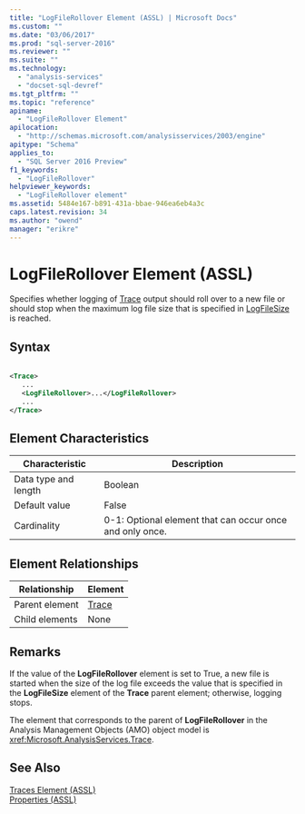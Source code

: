 ```yaml
---
title: "LogFileRollover Element (ASSL) | Microsoft Docs"
ms.custom: ""
ms.date: "03/06/2017"
ms.prod: "sql-server-2016"
ms.reviewer: ""
ms.suite: ""
ms.technology: 
  - "analysis-services"
  - "docset-sql-devref"
ms.tgt_pltfrm: ""
ms.topic: "reference"
apiname: 
  - "LogFileRollover Element"
apilocation: 
  - "http://schemas.microsoft.com/analysisservices/2003/engine"
apitype: "Schema"
applies_to: 
  - "SQL Server 2016 Preview"
f1_keywords: 
  - "LogFileRollover"
helpviewer_keywords: 
  - "LogFileRollover element"
ms.assetid: 5484e167-b891-431a-bbae-946ea6eb4a3c
caps.latest.revision: 34
ms.author: "owend"
manager: "erikre"
---
```

# LogFileRollover Element (ASSL)
  Specifies whether logging of [Trace](../../../analysis-services/scripting/objects/trace-element-assl.md) output should roll over to a new file or should stop when the maximum log file size that is specified in [LogFileSize](../../../analysis-services/scripting/properties/logfilesize-element-assl.md) is reached.  
  
## Syntax  
  
```xml  
  
<Trace>  
   ...  
   <LogFileRollover>...</LogFileRollover>  
   ...  
</Trace>  
```  
  
## Element Characteristics  
  
|Characteristic|Description|  
|--------------------|-----------------|  
|Data type and length|Boolean|  
|Default value|False|  
|Cardinality|0-1: Optional element that can occur once and only once.|  
  
## Element Relationships  
  
|Relationship|Element|  
|------------------|-------------|  
|Parent element|[Trace](../../../analysis-services/scripting/objects/trace-element-assl.md)|  
|Child elements|None|  
  
## Remarks  
 If the value of the **LogFileRollover** element is set to True, a new file is started when the size of the log file exceeds the value that is specified in the **LogFileSize** element of the **Trace** parent element; otherwise, logging stops.  
  
 The element that corresponds to the parent of **LogFileRollover** in the Analysis Management Objects (AMO) object model is <xref:Microsoft.AnalysisServices.Trace>.  
  
## See Also  
 [Traces Element &#40;ASSL&#41;](../../../analysis-services/scripting/collections/traces-element-assl.md)   
 [Properties &#40;ASSL&#41;](../../../analysis-services/scripting/properties/properties-assl.md)  
  
  